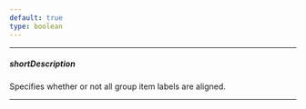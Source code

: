 ```yaml
---
default: true
type: boolean
---
```

---
##### shortDescription
Specifies whether or not all group item labels are aligned.

---
